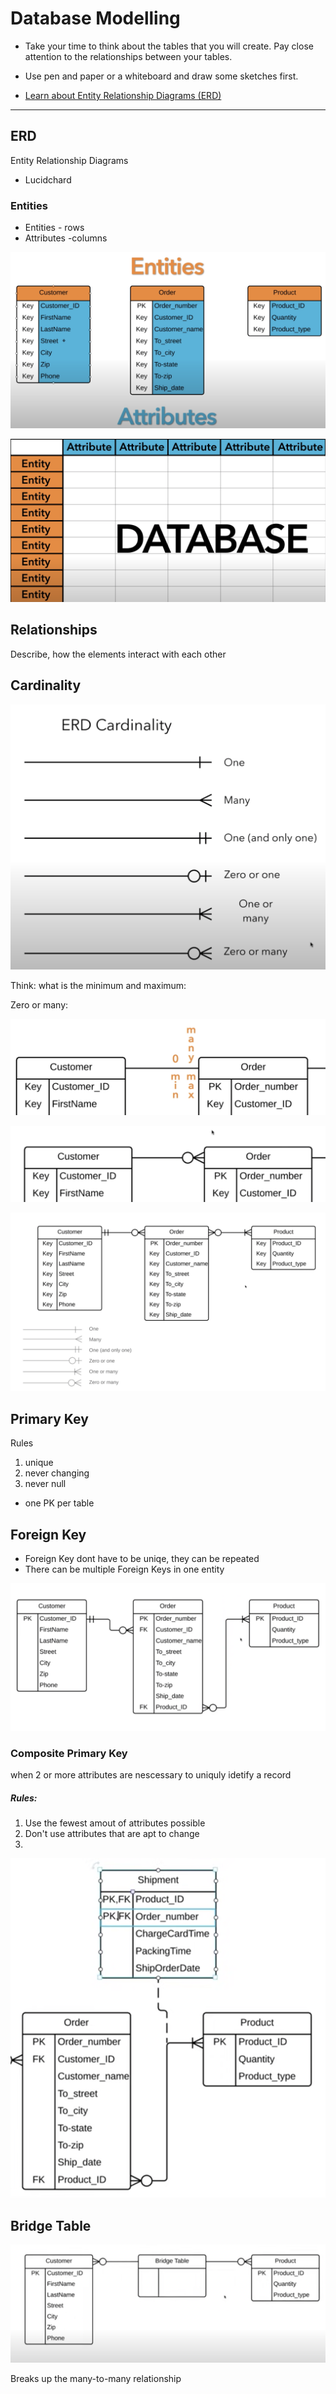 # Database Modelling

- Take your time to think about the tables that you will create. Pay close attention to the relationships between your tables.

- Use pen and paper or a whiteboard and draw some sketches first. 
- [Learn about Entity Relationship Diagrams (ERD)](https://www.youtube.com/watch?v=QpdhBUYk7Kk)

------

## ERD

Entity Relationship Diagrams

- Lucidchard

### Entities

- Entities - rows
- Attributes -columns

![image-20211011110518161](assets/erd1.png)



![image-20211011110612176](assets/erd2.png)

## Relationships

Describe, how the elements interact with each other



## Cardinality

![image-20211011110854614](assets/erd3.png)



Think: what is the minimum and maximum:

Zero or many:

![image-20211011112435115](assets/erd4.png)

![image-20211011112526269](assets/erd5.png)

![image-20211011113408199](assets/erd6.png)

## Primary Key

Rules

1. unique 
2. never changing
3. never null

-  one PK per table

## Foreign Key

- Foreign Key dont have to be uniqe, they can be repeated
- There can be multiple Foreign Keys in one entity

![image-20211011190514225](assets/erd7.png)

### Composite Primary Key

when 2 or more attributes are nescessary to uniquly idetify a record

##### Rules:

1. Use the fewest amout of attributes possible
2. Don't use attributes that are apt to change
3. 

![image-20211011190908384](assets/erd8.png)

## Bridge Table

![image-20211011201811349](assets/erd9.png)

Breaks up the many-to-many relationship

